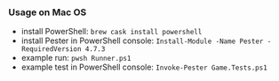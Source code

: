 
### Usage on Mac OS 

* install PowerShell: `brew cask install powershell`
* install Pester in PowerShell console: `Install-Module -Name Pester -RequiredVersion 4.7.3`
* example run: `pwsh Runner.ps1`
* example test in PowerShell console: `Invoke-Pester Game.Tests.ps1` 
